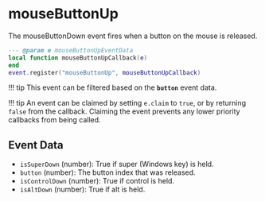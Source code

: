 # mouseButtonUp

The mouseButtonDown event fires when a button on the mouse is released.

```lua
--- @param e mouseButtonUpEventData
local function mouseButtonUpCallback(e)
end
event.register("mouseButtonUp", mouseButtonUpCallback)
```

!!! tip
	This event can be filtered based on the **`button`** event data.

!!! tip
	An event can be claimed by setting `e.claim` to `true`, or by returning `false` from the callback. Claiming the event prevents any lower priority callbacks from being called.

## Event Data

* `isSuperDown` (number): True if super (Windows key) is held.
* `button` (number): The button index that was released.
* `isControlDown` (number): True if control is held.
* `isAltDown` (number): True if alt  is held.

